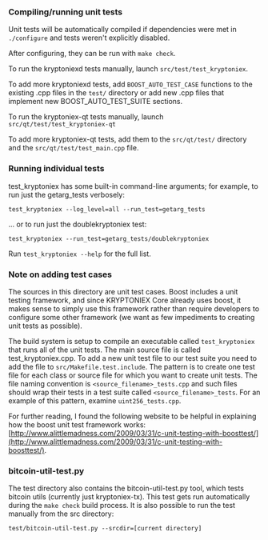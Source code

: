 ### Compiling/running unit tests

Unit tests will be automatically compiled if dependencies were met in `./configure`
and tests weren't explicitly disabled.

After configuring, they can be run with `make check`.

To run the kryptoniexd tests manually, launch `src/test/test_kryptoniex`.

To add more kryptoniexd tests, add `BOOST_AUTO_TEST_CASE` functions to the existing
.cpp files in the `test/` directory or add new .cpp files that
implement new BOOST_AUTO_TEST_SUITE sections.

To run the kryptoniex-qt tests manually, launch `src/qt/test/test_kryptoniex-qt`

To add more kryptoniex-qt tests, add them to the `src/qt/test/` directory and
the `src/qt/test/test_main.cpp` file.

### Running individual tests

test_kryptoniex has some built-in command-line arguments; for
example, to run just the getarg_tests verbosely:

    test_kryptoniex --log_level=all --run_test=getarg_tests

... or to run just the doublekryptoniex test:

    test_kryptoniex --run_test=getarg_tests/doublekryptoniex

Run `test_kryptoniex --help` for the full list.

### Note on adding test cases

The sources in this directory are unit test cases.  Boost includes a
unit testing framework, and since KRYPTONIEX Core already uses boost, it makes
sense to simply use this framework rather than require developers to
configure some other framework (we want as few impediments to creating
unit tests as possible).

The build system is setup to compile an executable called `test_kryptoniex`
that runs all of the unit tests.  The main source file is called
test_kryptoniex.cpp. To add a new unit test file to our test suite you need 
to add the file to `src/Makefile.test.include`. The pattern is to create 
one test file for each class or source file for which you want to create 
unit tests.  The file naming convention is `<source_filename>_tests.cpp` 
and such files should wrap their tests in a test suite 
called `<source_filename>_tests`. For an example of this pattern, 
examine `uint256_tests.cpp`.

For further reading, I found the following website to be helpful in
explaining how the boost unit test framework works:
[http://www.alittlemadness.com/2009/03/31/c-unit-testing-with-boosttest/](http://www.alittlemadness.com/2009/03/31/c-unit-testing-with-boosttest/).

### bitcoin-util-test.py

The test directory also contains the bitcoin-util-test.py tool, which tests bitcoin utils (currently just kryptoniex-tx). This test gets run automatically during the `make check` build process. It is also possible to run the test manually from the src directory:

```
test/bitcoin-util-test.py --srcdir=[current directory]

```